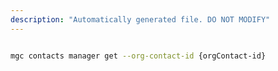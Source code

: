 ```yaml
---
description: "Automatically generated file. DO NOT MODIFY"
---
```


```bash

mgc contacts manager get --org-contact-id {orgContact-id}

```